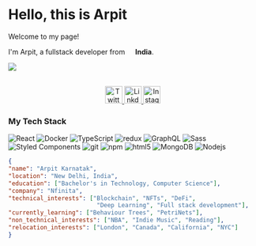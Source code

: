 # Hello, this is Arpit

Welcome to my page!

I'm Arpit, a fullstack developer from <img src="https://cdn-icons-png.flaticon.com/512/330/330439.png" width="13"/> <b>India</b>.

![](https://visitor-badge.glitch.me/badge?page_id=arpitkarnatak.arpitkarnatak)


<p align="center">
<br/>
<a href="https://twitter.com/arpitkarnatak">
  <img alt="Twitter" width="35px" src="https://image.flaticon.com/icons/svg/2111/2111703.svg" />
</a>
<a href="https://www.linkedin.com/in/arpitkarnatak">
  <img alt="LinkdeIN" width="35px" src="https://image.flaticon.com/icons/svg/2111/2111465.svg" />
</a>
<a href="https://www.instagram.com/arpitkarnatak">
  <img alt="Instagram" width="35px" src="https://image.flaticon.com/icons/svg/2111/2111421.svg" />
</a>
</p>

<h3>My Tech Stack</h3>
<p>
  <img alt="React" src="https://img.shields.io/badge/-React-45b8d8?style=flat-square&logo=react&logoColor=white" />
  <img alt="Docker" src="https://img.shields.io/badge/-Docker-46a2f1?style=flat-square&logo=docker&logoColor=white" />
  <img alt="TypeScript" src="https://img.shields.io/badge/-TypeScript-007ACC?style=flat-square&logo=typescript&logoColor=white" />
  <img alt="redux" src="https://img.shields.io/badge/-Redux-764ABC?style=flat-square&logo=redux&logoColor=white" />
  <img alt="GraphQL" src="https://img.shields.io/badge/-GraphQL-E10098?style=flat-square&logo=graphql&logoColor=white" />
  <img alt="Sass" src="https://img.shields.io/badge/-Sass-CC6699?style=flat-square&logo=sass&logoColor=white" />
  <img alt="Styled Components" src="https://img.shields.io/badge/-Styled_Components-db7092?style=flat-square&logo=styled-components&logoColor=white" />
  <img alt="git" src="https://img.shields.io/badge/-Git-F05032?style=flat-square&logo=git&logoColor=white" />
  <img alt="npm" src="https://img.shields.io/badge/-NPM-CB3837?style=flat-square&logo=npm&logoColor=white" />
  <img alt="html5" src="https://img.shields.io/badge/-HTML5-E34F26?style=flat-square&logo=html5&logoColor=white" />
  <img alt="MongoDB" src="https://img.shields.io/badge/-MongoDB-13aa52?style=flat-square&logo=mongodb&logoColor=white" />
  <img alt="Nodejs" src="https://img.shields.io/badge/-Nodejs-43853d?style=flat-square&logo=Node.js&logoColor=white" />
</p>

```json
{
"name": "Arpit Karnatak",
"location": "New Delhi, India",
"education": ["Bachelor's in Technology, Computer Science"],
"company": "Nfinita",
"technical_interests": ["Blockchain", "NFTs", "DeFi",
                         "Deep Learning", "Full stack development"],
"currently_learning": ["Behaviour Trees", "PetriNets"],
"non_technical_interests": ["NBA", "Indie Music", "Reading"],
"relocation_interests": ["London", "Canada", "California", "NYC"]
}
```
